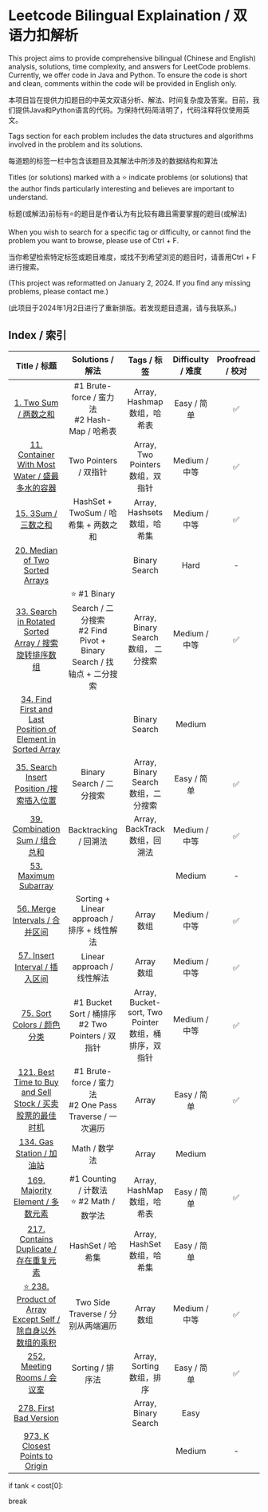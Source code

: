 # Leetcode Bilingual Explaination / 双语力扣解析

This project aims to provide comprehensive bilingual (Chinese and English) analysis, solutions, time complexity, and answers for LeetCode problems. Currently, we offer code in Java and Python. To ensure the code is short and clean, comments within the code will be provided in English only.

本项目旨在提供力扣题目的中英文双语分析、解法、时间复杂度及答案。目前，我们提供Java和Python语言的代码。为保持代码简洁明了，代码注释将仅使用英文。

Tags section for each problem includes the data structures and algorithms involved in the problem and its solutions.

每道题的标签一栏中包含该题目及其解法中所涉及的数据结构和算法

Titles (or solutions) marked with a ⭐️ indicate problems (or solutions) that the author finds particularly interesting and believes are important to understand.

标题(或解法)前标有⭐️的题目是作者认为有比较有趣且需要掌握的题目(或解法)

When you wish to search for a specific tag or difficulty, or cannot find the problem you want to browse, please use of Ctrl + F.

当你希望检索特定标签或题目难度，或找不到希望浏览的题目时，请善用Ctrl + F进行搜索。

(This project was reformatted on January 2, 2024. If you find any missing problems, please contact me.)

(此项目于2024年1月2日进行了重新排版。若发现题目遗漏，请与我联系。)

## Index / 索引

|                                                             Title / 标题                                                             |                                     Solutions / 解法                                     |                        Tags / 标签                        | Difficulty / 难度 | Proofread / 校对 |
| :-----------------------------------------------------------------------------------------------------------------------------------: | :---------------------------------------------------------------------------------------: | :-------------------------------------------------------: | :---------------: | :--------------: |
|                                            [1. Two Sum / 两数之和](/Solution/0001_Two_Sum.md)                                            |                    #1 Brute-force / 蛮力法<br />#2 Hash-Map / 哈希表                    |             Array, Hashmap<br />数组，哈希表             |    Easy / 简单    |        ✅        |
|                     [11. Container With Most Water / 盛最多水的容器](/Solution/0011_Container_With_Most_Water.md)                     |                                   Two Pointers / 双指针                                   |           Array, Two Pointers<br />数组，双指针           |   Medium / 中等   |        ✅        |
|                                              [15. 3Sum / 三数之和](/Solution/0015_3Sum.md)                                              |                           HashSet + TwoSum / 哈希集 + 两数之和                           |             Array, Hashsets<br />数组，哈希集             |   Medium / 中等   |        ✅        |
|                                                   [20. Median of Two Sorted Arrays]()                                                   |                                                                                          |                       Binary Search                       |       Hard       |        -        |
|               [33. Search in Rotated Sorted Array / 搜索旋转排序数组](/Solution/0033_Search_in_Rotated_Sorted_Array.md)               | ⭐️ #1 Binary Search / 二分搜索<br />#2 Find Pivot + Binary Search / 找轴点 + 二分搜索 |         Array, Binary Search<br />数组， 二分搜索         |   Medium / 中等   |        ✅        |
| [34. Find First and Last Position of Element in Sorted Array](/Solution/0034_Find_First_and_Last_Position_of_Element_in_Sorted_Array.md) |                                                                                          |                       Binary Search                       |      Medium      |                  |
|                           [35. Search Insert Position /搜索插入位置](/Solution/0035_Search_Insert_Position.md)                           |                                 Binary Search / 二分搜索                                 |         Array, Binary Search<br />数组，二分搜索         |    Easy / 简单    |        ✅        |
|                                   [39. Combination Sum / 组合总和](/Solution/0039_Combination_Sum.md)                                   |                                   Backtracking / 回溯法                                   |            Array, BackTrack<br />数组，回溯法            |   Medium / 中等   |        ✅        |
|                                        [53. Maximum Subarray](Solution/0053_Maximum_Subarray.md)                                        |                                                                                          |                                                          |      Medium      |        -        |
|                                   [56. Merge Intervals / 合并区间](/Solution/0056_Merge_Intervals.md)                                   |                        Sorting + Linear approach / 排序 + 线性解法                        |                      Array<br />数组                      |   Medium / 中等   |        ✅        |
|                                   [57. Insert Interval / 插入区间](/Solution/0057_Insert_Interval.md)                                   |                                Linear approach / 线性解法                                |                      Array<br />数组                      |   Medium / 中等   |        ✅        |
|                                       [75. Sort Colors / 颜色分类](/Solution/0075_Sort_Colors.md)                                       |                  #1 Bucket Sort / 桶排序<br />#2 Two Pointers / 双指针                  | Array, Bucket-sort, Two Pointer<br />数组，桶排序，双指针 |   Medium / 中等   |        ✅        |
|              [121. Best Time to Buy and Sell Stock / 买卖股票的最佳时机](/Solution/0121_Best_Time_to_Buy_and_Sell_Stock.md)              |              #1 Brute-force / 蛮力法<br />#2 One Pass Traverse / 一次遍历              |                           Array                           |    Easy / 简单    |        ✅        |
|                                       [134. Gas Station / 加油站](/Solution/0134_Gas_Station.md)                                       |                                       Math / 数学法                                       |                           Array                           |      Medium      |                  |
|                                  [169. Majority Element / 多数元素](/Solution/0169_Majority_Element.md)                                  |                    #1 Counting / 计数法<br />⭐️ #2 Math / 数学法                    |             Array, HashMap<br />数组，哈希表             |    Easy / 简单    |        ✅        |
|                              [217. Contains Duplicate / 存在重复元素](/Solution/0217_Contains_Duplicate.md)                              |                                     HashSet / 哈希集                                     |             Array, HashSet<br />数组，哈希集             |    Easy / 简单    |                  |
|             [⭐️ 238. Product of Array Except Self / 除自身以外数组的乘积](/Solution/0238_Product_of_Array_Except_Self.md)             |                            Two Side Traverse / 分别从两端遍历                            |                      Array<br />数组                      |   Medium / 中等   |        ✅        |
|                                     [252. Meeting Rooms / 会议室](/Solution/0252_Meeting_Rooms.md)                                     |                                     Sorting / 排序法                                     |              Array, Sorting<br />数组，排序              |    Easy / 简单    |        ✅        |
|                                      [278. First Bad Version](/Solution/0278_First_Bad_Version.md)                                      |                                                                                          |                   Array, Binary Search                   |       Easy       |                  |
|                              [973. K Closest Points to Origin](/Solution/0973_K_Close_Points_To_Origin.md)                              |                                                                                          |                                                          |      Medium      |        -        |

if tank < cost[0]:

break
